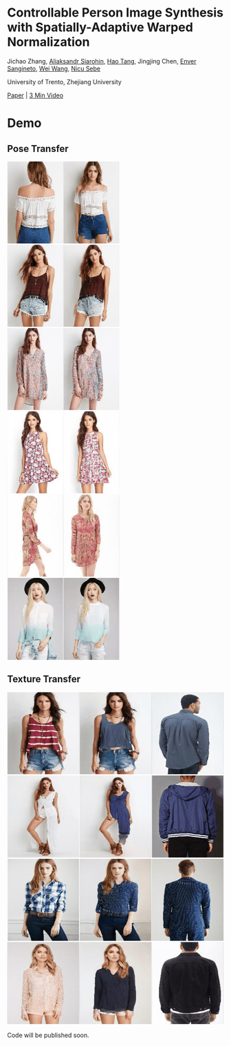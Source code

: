 # Controllable Person Image Synthesis with Spatially-Adaptive Warped Normalization

Jichao Zhang, [Aliaksandr Siarohin](https://aliaksandrsiarohin.github.io/aliaksandr-siarohin-website/), [Hao Tang](https://scholar.google.com/citations?hl=en&user=9zJkeEMAAAAJ), Jingjing Chen, [Enver Sangineto](https://scholar.google.com/citations?user=eJZlvlAAAAAJ&hl=en), [Wei Wang](https://scholar.google.com/citations?user=k4SdlbcAAAAJ&hl=en), [Nicu Sebe](https://scholar.google.com/citations?user=tNtjSewAAAAJ&hl=en)

University of Trento, Zhejiang University

[Paper](https://arxiv.org/pdf/2105.14739.pdf) | [3 Min Video](https://www.youtube.com/watch?v=PBK8ip7D5w4&t=2s)

# Demo 

## Pose Transfer

<p float="left">
  <img src="imgs/pimgs/461.gif" height="190" />
  <img src="imgs/pimgs/407.gif" height="190" />
  <img src="imgs/pimgs/887.gif" height="190" />
  <img src="imgs/pimgs/996.gif" height="190" />
  <img src="imgs/pimgs/1187.gif" height="190" />
  <img src="imgs/pimgs/581.gif" height="190" />
</p>


## Texture Transfer

<p float="left">
  <img src="imgs/timgs/result.gif" height="190" />
  <img src="imgs/timgs/result2.gif" height="190" />
  <img src="imgs/timgs/result3.gif" height="190" />
  <img src="imgs/timgs/result4.gif" height="190" />
</p>


Code will be published soon.







